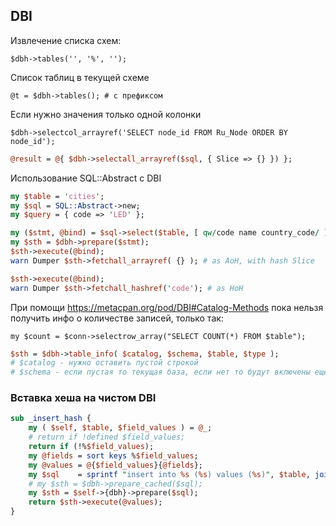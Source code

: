 ---
---

## DBI

Извлечение списка схем:

```
$dbh->tables('', '%', '');
```

Список таблиц в текущей схеме

```
@t = $dbh->tables(); # с префиксом
```

Если нужно значения только одной колонки

```
$dbh->selectcol_arrayref('SELECT node_id FROM Ru_Node ORDER BY node_id');
```



```perl
@result = @{ $dbh->selectall_arrayref($sql, { Slice => {} }) };
```

Использование SQL::Abstract с DBI

```perl
my $table = 'cities';
my $sql = SQL::Abstract->new;
my $query = { code => 'LED' };

my ($stmt, @bind) = $sql->select($table, [ qw/code name country_code/ ], $query);
my $sth = $dbh->prepare($stmt);
$sth->execute(@bind);
warn Dumper $sth->fetchall_arrayref( {} ); # as AoH, with hash Slice

$sth->execute(@bind);
warn Dumper $sth->fetchall_hashref('code'); # as HoH
```

При помощи https://metacpan.org/pod/DBI#Catalog-Methods пока нельзя получить инфо о количестве записей, только так:

```
my $count = $conn->selectrow_array("SELECT COUNT(*) FROM $table");
```

``` perl
$sth = $dbh->table_info( $catalog, $schema, $table, $type );
# $catalog - нужно оставить пустой строкой
# $schema - если пустая то текущая база, если нет то будут включены еще и другие бд, например information_schema
```

### Вставка хеша на чистом DBI

```perl
sub _insert_hash {
    my ( $self, $table, $field_values ) = @_;
    # return if !defined $field_values;
    return if (!%$field_values);
    my @fields = sort keys %$field_values;
    my @values = @{$field_values}{@fields};
    my $sql    = sprintf "insert into %s (%s) values (%s)", $table, join( ",", @fields ), join( ",", ("?") x @fields );
    # my $sth = $dbh->prepare_cached($sql);
    my $sth = $self->{dbh}->prepare($sql);
    return $sth->execute(@values);
}
```
```

